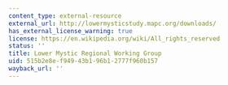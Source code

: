 ```yaml
---
content_type: external-resource
external_url: http://lowermysticstudy.mapc.org/downloads/
has_external_license_warning: true
license: https://en.wikipedia.org/wiki/All_rights_reserved
status: ''
title: Lower Mystic Regional Working Group
uid: 515b2e8e-f949-43b1-96b1-2777f960b157
wayback_url: ''
---
```


